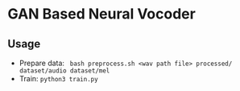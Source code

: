 # GAN Based Neural Vocoder

## Usage

- Prepare data: ```  bash preprocess.sh <wav path file> processed/ dataset/audio dataset/mel ```
- Train: ``` python3 train.py ```
